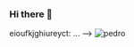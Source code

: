 ### Hi there 👋
eioufkjghiureyct: ...
-->
![pedro](https://media1.tenor.com/m/xWPaojwX8g0AAAAC/skeleton-meme.gif)
